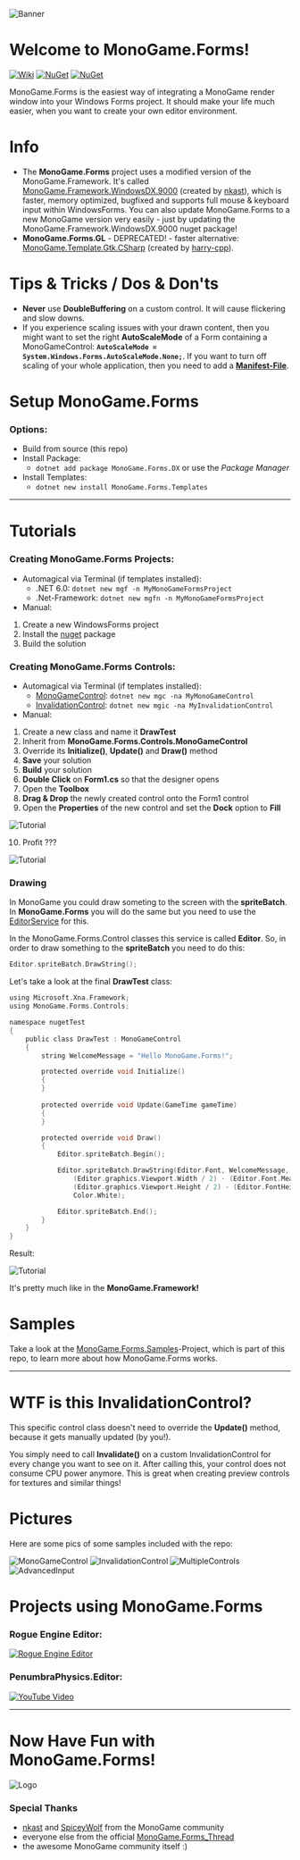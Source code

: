 ![Banner](Logos/Logo_Banner_800.png)

# Welcome to MonoGame.Forms!
[![Wiki](https://img.shields.io/badge/Wiki-Online!-orange.svg?style=flat-square&logo=github&colorA=ba51ff&colorB=51ff63)](https://github.com/BlizzCrafter/MonoGame.Forms/wiki) [![NuGet](https://img.shields.io/badge/NuGet-MonoGame.Forms-blue.svg?style=flat-square&logo=NuGet&colorA=5196ff&colorB=51edff)](https://www.nuget.org/packages/MonoGame.Forms.DX/) [![NuGet](https://img.shields.io/badge/NuGet-MonoGame.Forms.Templates-blue.svg?style=flat-square&logo=NuGet&colorA=5196ff&colorB=51edff)](https://www.nuget.org/packages/MonoGame.Forms.Templates)

MonoGame.Forms is the easiest way of integrating a MonoGame render window into your Windows Forms project. It should make your life much easier, when you want to create your own editor environment. 

# Info

* The **MonoGame.Forms** project uses a modified version of the MonoGame.Framework. It's called [MonoGame.Framework.WindowsDX.9000](https://www.nuget.org/packages/MonoGame.Framework.WindowsDX.9000/) (created by [nkast](https://github.com/nkast)), which is faster, memory optimized, bugfixed and supports full mouse & keyboard input within WindowsForms. You can also update MonoGame.Forms to a new MonoGame version very easily - just by updating the MonoGame.Framework.WindowsDX.9000 nuget package!
* **MonoGame.Forms.GL**  - DEPRECATED! - faster alternative: [MonoGame.Template.Gtk.CSharp](https://www.nuget.org/packages/MonoGame.Template.Gtk.CSharp/) (created by [harry-cpp](https://github.com/harry-cpp)).

# Tips & Tricks / Dos & Don'ts

* **Never** use **DoubleBuffering** on a custom control. It will cause flickering and slow downs.
* If you experience scaling issues with your drawn content, then you might want to set the right **AutoScaleMode** of a Form containing a MonoGameControl:
**`AutoScaleMode = System.Windows.Forms.AutoScaleMode.None;`**. If you want to turn off scaling of your whole application, then you need to add a **[Manifest-File](https://github.com/BlizzCrafter/MonoGame.Forms/blob/master/DPI_Aware_Application.md)**.

# Setup MonoGame.Forms
### Options:
- Build from source (this repo)
- Install Package:
  - ```dotnet add package MonoGame.Forms.DX``` or use the *Package Manager*
- Install Templates:
  - ```dotnet new install MonoGame.Forms.Templates```

***

# Tutorials
### Creating MonoGame.Forms Projects:
- Automagical via Terminal (if templates installed):
  - .NET 6.0: ```dotnet new mgf -n MyMonoGameFormsProject```
  - .Net-Framework: ```dotnet new mgfn -n MyMonoGameFormsProject```
- Manual:
1. Create a new WindowsForms project
2. Install the [nuget](https://www.nuget.org/packages/MonoGame.Forms.DX/3.1.0) package
3. Build the solution
  
### Creating MonoGame.Forms Controls:
- Automagical via Terminal (if templates installed):
  - [MonoGameControl](https://github.com/BlizzCrafter/MonoGame.Forms/wiki/FDEF831D): ```dotnet new mgc -na MyMonoGameControl```
  - [InvalidationControl](https://github.com/BlizzCrafter/MonoGame.Forms/wiki/62B63ABB): ```dotnet new mgic -na MyInvalidationControl```
- Manual:
1. Create a new class and name it **DrawTest**
2. Inherit from **MonoGame.Forms.Controls.MonoGameControl**
3. Override its **Initialize()**, **Update()** and **Draw()** method
4. **Save** your solution
5. **Build** your solution
6. **Double Click** on **Form1.cs** so that the designer opens
7. Open the **Toolbox**
8. **Drag & Drop** the newly created control onto the Form1 control
9. Open the **Properties** of the new control and set the **Dock** option to **Fill**

![Tutorial](https://github.com/BlizzCrafter/MonoGame.Forms/blob/master/doc/tut_00.PNG)

10. Profit ???

![Tutorial](https://github.com/BlizzCrafter/MonoGame.Forms/blob/master/doc/tut_00a.PNG)

### Drawing
In MonoGame you could draw someting to the screen with the **spriteBatch**.
In **MonoGame.Forms** you will do the same but you need to use the [EditorService](https://github.com/BlizzCrafter/MonoGame.Forms/wiki/29FDD2C0) for this.

In the MonoGame.Forms.Control classes this service is called **Editor**. So, in order to draw something to the **spriteBatch** you need to do this:

```c
Editor.spriteBatch.DrawString();
```

Let's take a look at the final **DrawTest** class:

```c
using Microsoft.Xna.Framework;
using MonoGame.Forms.Controls;

namespace nugetTest
{
    public class DrawTest : MonoGameControl
    {
        string WelcomeMessage = "Hello MonoGame.Forms!";

        protected override void Initialize()
        {
        }
        
        protected override void Update(GameTime gameTime)
        {
        }

        protected override void Draw()
        {
            Editor.spriteBatch.Begin();

            Editor.spriteBatch.DrawString(Editor.Font, WelcomeMessage, new Vector2(
                (Editor.graphics.Viewport.Width / 2) - (Editor.Font.MeasureString(WelcomeMessage).X / 2),
                (Editor.graphics.Viewport.Height / 2) - (Editor.FontHeight / 2)),
                Color.White);

            Editor.spriteBatch.End();
        }
    }
}
```
Result:

![Tutorial](https://github.com/BlizzCrafter/MonoGame.Forms/blob/master/doc/tut_00b.PNG)

It's pretty much like in the **MonoGame.Framework!**

# Samples

Take a look at the [MonoGame.Forms.Samples](https://github.com/BlizzCrafter/MonoGame.Forms/tree/master/MonoGame.Forms.NET.Samples/Tests)-Project,
which is part of this repo, to learn more about how MonoGame.Forms works.

***

# WTF is this **InvalidationControl**?

This specific control class doesn't need to override the **Update()** method, because it gets manually updated (by you!).

You simply need to call **Invalidate()** on a custom InvalidationControl for every change you want to see on it. After calling this, your control does not consume CPU power anymore. This is great when creating preview controls for textures and similar things!

# Pictures

Here are some pics of some samples included with the repo:

![MonoGameControl](https://raw.githubusercontent.com/BlizzCrafter/MonoGame.Forms/master/doc/sample_00.png)
![InvalidationControl](https://raw.githubusercontent.com/BlizzCrafter/MonoGame.Forms/master/doc/sample_01.png)
![MultipleControls](https://raw.githubusercontent.com/BlizzCrafter/MonoGame.Forms/master/doc/sample_02.png)
![AdvancedInput](https://raw.githubusercontent.com/BlizzCrafter/MonoGame.Forms/master/doc/sample_03.png)

# Projects using MonoGame.Forms

### **Rogue Engine Editor**:

[![Rogue Engine Editor](https://img.youtube.com/vi/6fyQ64O9HME/0.jpg)](https://youtu.be/6fyQ64O9HME)

### **PenumbraPhysics.Editor**:

[![YouTube Video](https://github.com/BlizzCrafter/PenumbraPhysics.Editor/blob/master/Documentation/Thumbnail.png)](https://youtu.be/vQAxXN_V3X4)

***

# Now Have Fun with MonoGame.Forms!

![Logo](https://raw.githubusercontent.com/BlizzCrafter/MonoGame.Forms/master/Logos/Logo_Shadow_256.png)

### Special Thanks
- [nkast](https://github.com/nkast) and [SpiceyWolf](https://github.com/SpiceyWolf) from the MonoGame community
- everyone else from the official [MonoGame.Forms_Thread](http://community.monogame.net/t/monogame-forms-create-your-editor-environment/9954)
- the awesome MonoGame community itself :)
